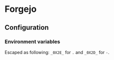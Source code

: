 # Forgejo

## Configuration

### Environment variables

Escaped as following: `_0X2E_` for `.` and `_0X2D_` for `-`.

